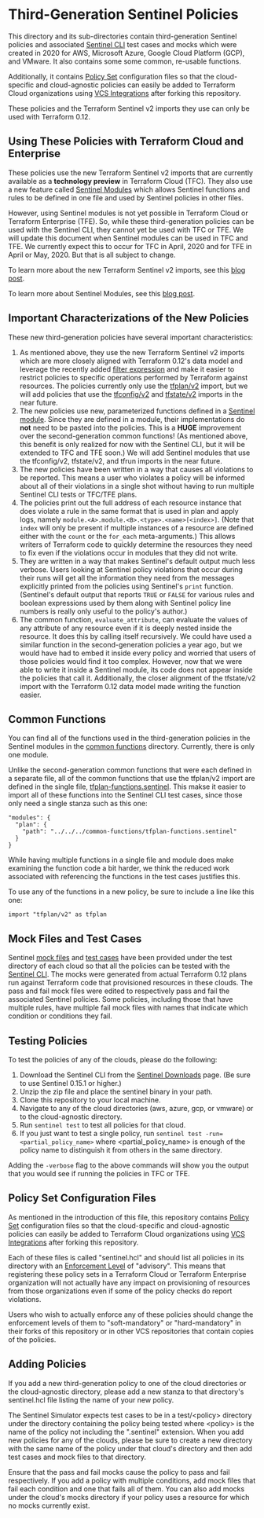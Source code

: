 # Third-Generation Sentinel Policies

This directory and its sub-directories contain third-generation Sentinel policies and associated [Sentinel CLI](https://docs.hashicorp.com/sentinel/intro/getting-started/install) test cases and mocks which were created in 2020 for AWS, Microsoft Azure, Google Cloud Platform (GCP), and VMware. It also contains some some common, re-usable functions.

Additionally, it contains [Policy Set](https://www.terraform.io/docs/cloud/sentinel/manage-policies.html#the-sentinel-hcl-configuration-file) configuration files so that the cloud-specific and cloud-agnostic policies can easily be added to Terraform Cloud organizations using [VCS Integrations](https://www.terraform.io/docs/cloud/vcs/index.html) after forking this repository.

These policies and the Terraform Sentinel v2 imports they use can only be used with Terraform 0.12.

## Using These Policies with Terraform Cloud and Enterprise
These policies use the new Terraform Sentinel v2 imports that are currently available as a **technology preview** in Terraform Cloud (TFC). They also use a new feature called [Sentinel Modules](https://docs.hashicorp.com/sentinel/extending/modules) which allows Sentinel functions and rules to be defined in one file and used by Sentinel policies in other files.

However, using Sentinel modules is not yet possible in Terraform Cloud or Terraform Enterprise (TFE). So, while these third-generation policies can be used with the Sentinel CLI, they cannot yet be used with TFC or TFE. We will update this document when Sentinel modules can be used in TFC and TFE. We currently expect this to occur for TFC in April, 2020 and for TFE in April or May, 2020. But that is all subject to change.

To learn more about the new Terraform Sentinel v2 imports, see this [blog post](https://www.hashicorp.com/blog/terraform-sentinel-v2-imports-now-in-technology-preview).

To learn more about Sentinel Modules, see this [blog post](https://discuss.hashicorp.com/t/sentinel-v0-15-0-introducing-modules/6579).

## Important Characterizations of the New Policies
These new third-generation policies have several important characteristics:
1. As mentioned above, they use the new Terraform Sentinel v2 imports which are more closely aligned with Terraform 0.12's data model and leverage the recently added [filter expression](https://docs.hashicorp.com/sentinel/language/collection-operations/#filter-expression) and make it easier to restrict policies to specific operations performed by Terraform against resources. The policies currently only use the [tfplan/v2](https://www.terraform.io/docs/cloud/sentinel/import/tfplan-v2.html) import, but we will add policies that use the [tfconfig/v2](https://www.terraform.io/docs/cloud/sentinel/import/tfconfig-v2.html) and [tfstate/v2](https://www.terraform.io/docs/cloud/sentinel/import/tfstate-v2.html) imports in the near future.
1. The new policies use new, parameterized functions defined in a [Sentinel module](./common-functions/tfplan-functions.sentinel). Since they are defined in a module, their implementations do **not** need to be pasted into the policies. This is a **HUGE** improvement over the second-generation common functions! (As mentioned above, this benefit is only realized for now with the Sentinel CLI, but it will be extended to TFC and TFE soon.) We will add Sentinel modules that use the tfconfig/v2, tfstate/v2, and tfrun imports in the near future.
1. The new policies have been written in a way that causes all violations to be reported. This means a user who violates a policy will be informed about all of their violations in a single shot without having to run multiple Sentinel CLI tests or TFC/TFE plans.
1. The policies print out the full address of each resource instance that does violate a rule in the same format that is used in plan and apply logs, namely `module.<A>.module.<B>.<type>.<name>[<index>]`. (Note that `index` will only be present if multiple instances of a resource are defined either with the `count` or the `for_each` meta-arguments.) This allows writers of Terraform code to quickly determine the resources they need to fix even if the violations occur in modules that they did not write.
1. They are written in a way that makes Sentinel's default output much less verbose. Users looking at Sentinel policy violations that occur during their runs will get all the information they need from the messages explicitly printed from the policies using Sentinel's `print` function. (Sentinel's default output that reports `TRUE` or `FALSE` for various rules and boolean expressions used by them along with Sentinel policy line numbers is really only useful to the policy's author.)
1. The common function, `evaluate_attribute`, can evaluate the values of any attribute of any resource even if it is deeply nested inside the resource. It does this by calling itself recursively. We could have used a similar function in the second-generation policies a year ago, but we would have had to embed it inside every policy and worried that users of those policies would find it too complex. However, now that we were able to write it inside a Sentinel module, its code does not appear inside the policies that call it. Additionally, the closer alignment of the tfstate/v2 import with the Terraform 0.12 data model made writing the function easier.

## Common Functions
You can find all of the functions used in the third-generation policies in the Sentinel modules in the [common functions](./common-functions) directory. Currently, there is only one module.

Unlike the second-generation common functions that were each defined in a separate file, all of the common functions that use the tfplan/v2 import are defined in the single file, [tfplan-functions.sentinel](./common-functions/tfplan-functions.sentinel). This makse it easier to import all of these functions into the Sentinel CLI test cases, since those only need a single stanza such as this one:
```
"modules": {
  "plan": {
    "path": "../../../common-functions/tfplan-functions.sentinel"
  }
}
```

While having multiple functions in a single file and module does make examining the function code a bit harder, we think the reduced work associated with referencing the functions in the test cases justifies this.


To use any of the functions in a new policy, be sure to include a line like this one:
```
import "tfplan/v2" as tfplan
```

## Mock Files and Test Cases
Sentinel [mock files](https://www.terraform.io/docs/enterprise/sentinel/mock.html) and [test cases](https://docs.hashicorp.com/sentinel/commands/config#test-cases) have been provided under the test directory of each cloud so that all the policies can be tested with the [Sentinel CLI](https://docs.hashicorp.com/sentinel/commands). The mocks were generated from actual Terraform 0.12 plans run against Terraform code that provisioned resources in these clouds. The pass and fail mock files were edited to respectively pass and fail the associated Sentinel policies. Some policies, including those that have multiple rules, have multiple fail mock files with names that indicate which condition or conditions they fail.

## Testing Policies
To test the policies of any of the clouds, please do the following:
1. Download the Sentinel CLI from the [Sentinel Downloads](https://docs.hashicorp.com/sentinel/downloads) page. (Be sure to use Sentinel 0.15.1 or higher.)
1. Unzip the zip file and place the sentinel binary in your path.
1. Clone this repository to your local machine.
1. Navigate to any of the cloud directories (aws, azure, gcp, or vmware) or to the cloud-agnostic directory.
1. Run `sentinel test` to test all policies for that cloud.
1. If you just want to test a single policy, run `sentinel test -run=<partial_policy_name>` where \<partial_policy_name\> is enough of the policy name to distinguish it from others in the same directory.

Adding the `-verbose` flag to the above commands will show you the output that you would see if running the policies in TFC or TFE.

## Policy Set Configuration Files
As mentioned in the introduction of this file, this repository contains [Policy Set](https://www.terraform.io/docs/cloud/sentinel/manage-policies.html#the-sentinel-hcl-configuration-file) configuration files so that the cloud-specific and cloud-agnostic policies can easily be added to Terraform Cloud organizations using [VCS Integrations](https://www.terraform.io/docs/cloud/vcs/index.html) after forking this repository.

Each of these files is called "sentinel.hcl" and should list all policies in its directory with an [Enforcement Level](https://www.terraform.io/docs/cloud/sentinel/manage-policies.html#enforcement-levels) of "advisory". This means that registering these policy sets in a Terraform Cloud or Terraform Enterprise organization will not actually have any impact on provisioning of resources from those organizations even if some of the policy checks do report violations.

Users who wish to actually enforce any of these policies should change the enforcement levels of them to "soft-mandatory" or "hard-mandatory" in their forks of this repository or in other VCS repositories that contain copies of the policies.

## Adding Policies
If you add a new third-generation policy to one of the cloud directories or the cloud-agnostic directory, please add a new stanza to that directory's sentinel.hcl file listing the name of your new policy.

The Sentinel Simulator expects test cases to be in a test/\<policy\> directory under the directory containing the policy being tested where \<policy\> is the name of the policy not including the ".sentinel" extension. When you add new policies for any of the clouds, please be sure to create a new directory with the same name of the policy under that cloud's directory and then add test cases and mock files to that directory.

Ensure that the pass and fail mocks cause the policy to pass and fail respectively. If you add a policy with multiple conditions, add mock files that fail each condition and one that fails all of them. You can also add mocks under the cloud's mocks directory if your policy uses a resource for which no mocks currently exist.
